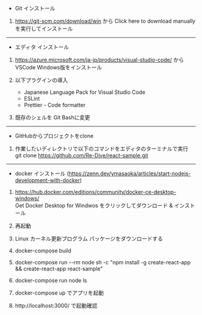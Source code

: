 - Git インストール
1. https://git-scm.com/download/win
から
Click here to download manually を実行してインストール

---

- エディタ インストール
1. https://azure.microsoft.com/ja-jp/products/visual-studio-code/
から
VSCode Windows版をインストール

2. 以下プラグインの導入
    - Japanese Language Pack for Visual Studio Code
    - ESLint
    - Prettier - Code formatter

3. 既存のシェルを Git Bashに変更

---

- GitHubからプロジェクトをclone

1. 作業したいディレクトリで以下のコマンドをエディタのターミナルで実行  
git clone https://github.com/Re-Dive/react-sample.git

---

- docker インストール (https://zenn.dev/ymasaoka/articles/start-nodejs-development-with-docker)

1. https://hub.docker.com/editions/community/docker-ce-desktop-windows/  
Get Docker Desktop for Windwos をクリックしてダウンロード & インストール

2. 再起動

3. Linux カーネル更新プログラム パッケージをダウンロードする

4. docker-compose build

5. docker-compose run --rm node sh -c "npm install -g create-react-app && create-react-app react-sample"

6. docker-compose run node ls

7. docker-compose up でアプリを起動

8. http://localhost:3000/ で起動確認
